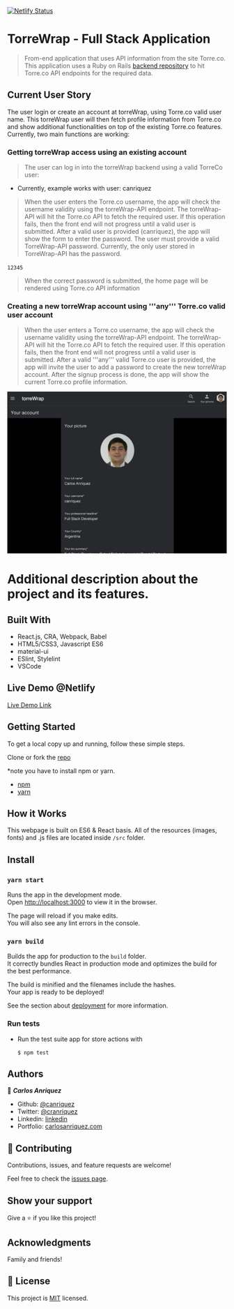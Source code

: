 [![Netlify Status](https://api.netlify.com/api/v1/badges/f8b04914-d351-4d35-b0c2-496bea129353/deploy-status)](https://app.netlify.com/sites/torrewrap/deploys)

# TorreWrap - Full Stack Application

> From-end application that uses API information from the site Torre.co. This application uses a Ruby on Rails [backend repository](https://github.com/canriquez/torrewrap-api) to hit Torre.co API endpoints for the required data.

## Current User Story

The user login or create an account at torreWrap, using Torre.co valid user name. This torreWrap user will then fetch profile information from Torre.co and show additional functionalities on top of the existing Torre.co features. Currently, two main functions are working:

### Getting torreWrap access using an existing account
> The user can log in into the torreWrap backend using a valid TorreCo user:

- Currently, example works with user: canriquez

> When the user enters the Torre.co username, the app will check the username validity using the torreWrap-API endpoint.
> The torreWrap-API will hit the Torre.co API to fetch the required user. If this operation fails, then the front end will not progress until a valid user is submitted.
> After a valid user is provided (canriquez), the app will show the form to enter the password.
> The user must provide a valid TorreWrap-API password. Currently, the only user stored in TorreWrap-API has the password.

`12345`

> When the correct password is submitted, the home page will be rendered using Torre.co API information

### Creating a new torreWrap account using '''any''' Torre.co valid user account
> When the user enters a Torre.co username, the app will check the username validity using the torreWrap-API endpoint.
> The torreWrap-API will hit the Torre.co API to fetch the required user. If this operation fails, then the front end will not progress until a valid user is submitted.
> After a valid '''any''' valid Torre.co user is provided, the app will invite the user to add a password to create the new torreWrap account. 
> After the signup process is done, the app will show the current Torre.co profile information.

<img src='./torreWrap.png' />

# Additional description about the project and its features.

## Built With

- React.js, CRA, Webpack, Babel
- HTML5/CSS3, Javascript ES6
- material-ui
- ESlint, Stylelint
- VSCode

## Live Demo @Netlify

[Live Demo Link](https://torrewrap.netlify.app/)

## Getting Started

To get a local copy up and running, follow these simple steps.

Clone or fork the [repo](https://github.com/canriquez/torrewrap.git)

\*note you have to install npm or yarn.

- [npm](https://www.npmjs.com/get-npm)
- [yarn](https://classic.yarnpkg.com/en/docs/install)

## How it Works

This webpage is built on ES6 & React basis. All of the resources (images, fonts) and .js files are located inside `/src` folder.

## Install

### `yarn start`

Runs the app in the development mode.<br />
Open [http://localhost:3000](http://localhost:3000) to view it in the browser.

The page will reload if you make edits.<br />
You will also see any lint errors in the console.

### `yarn build`

Builds the app for production to the `build` folder.<br />
It correctly bundles React in production mode and optimizes the build for the best performance.

The build is minified and the filenames include the hashes.<br />
Your app is ready to be deployed!

See the section about [deployment](https://facebook.github.io/create-react-app/docs/deployment) for more information.

### Run tests

- Run the test suite app for store actions with
  ```
  $ npm test
  ```

## Authors

👤 **_Carlos Anriquez_**

- Github: [@canriquez](https://github.com/canriquez)
- Twitter: [@cranriquez](https://twitter.com/cranriquez)
- Linkedin: [linkedin](https://www.linkedin.com/in/carlosanriquez/)
- Portfolio: [carlosanriquez.com](https://www.carlosanriquez.com)

## 🤝 Contributing

Contributions, issues, and feature requests are welcome!

Feel free to check the [issues page](issues/).

## Show your support

Give a ⭐️ if you like this project!

## Acknowledgments

Family and friends!

## 📝 License

This project is [MIT](lic.url) licensed.
